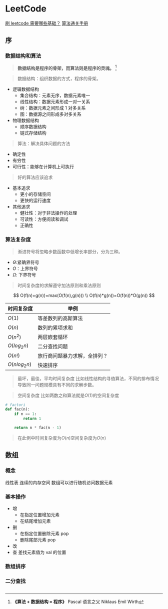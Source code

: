 # LeetCode

[刷 leetcode 需要哪些基础？](https://cloud.tencent.com/developer/article/2193927)
[算法通关手册](https://algo.itcharge.cn/00.Introduction/01.Data-Structures-Algorithms/)

## 序

### 数据结构和算法

> **数据结构是程序的骨架，而算法则是程序的灵魂。** [^1]

[^1]: **《算法 + 数据结构 = 程序》** Pascal 语言之父 Niklaus Emil Wirth

> 数据结构：组织数据的方式，程序的骨架。

- 逻辑数据结构
  - 集合结构：元素无序，数据元素唯一
  - 线性结构：数据元素形成一对一关系
  - 树：数据元素之间形成 1 对多关系
  - 图：数据源之间形成多对多关系
- 物理数据结构
  - 顺序数据结构
  - 链式存储结构

> 算法：解决具体问题的方法

- 确定性
- 有穷性
- 可行性：能够在计算机上可执行

> 好的算法应该追求

- 基本追求
  - 更小的存储空间
  - 更快的运行速度
- 其他追求
  - 健壮性：对于非法操作的处理
  - 可读性：方便阅读和调试
  - 正确性

### 算法复杂度

> 渐进符号将忽略步数函数中低增长率部分，分为三种。

- $\Theta$:紧确界符号
- $O$：上界符号
- $\Omega$: 下界符号

> 时间复杂度的求解遵守加法原则和乘法原则

$$
O(f(n)+g(n))=max(O(f(n),g(n))) \\
O(f(n)*g(n))=O(f(n))*O(g(n))
$$

| 时间复杂度   | 举例                         |
| ------------ | ---------------------------- |
| $O(1)$       | 等差数列的高斯算法           |
| $O(n)$       | 数列的累项求和               |
| $O(n^2)$     | 两层嵌套循环                 |
| $O(log_2n)$  | 二分查找问题                 |
| $O(n!)$      | 旅行商问题暴力求解，全排列？ |
| $O(nlog_2n)$ | 快速排序                     |

> 最坏，最佳，平均时间复杂度
> 比如线性结构的寻值算法，不同的排布情况导致同一问题规模具有不同的求解步数。

> 空间复杂度
> 比如两数之和算法就是$O(1)$的空间复杂度

```python
# factori
def fac(n):
    if n == 1:
        return 1

    return n * fac(n - 1)
```

> 在此例中时间复杂度为$O(n)$空间复杂度为$O(n)$

## 数组

### 概念

线性表 连续的内存空间
数组可以进行随机访问数据元素

### 基本操作

- 增
  - 在指定位置增加元素
  - 在结尾增加元素
- 删
  - 在指定位置删除元素 pop
  - 删除尾部元素 pop
- 改
- 查 差找元素值为 val 的位置

### 数组排序

### 二分查找

##
